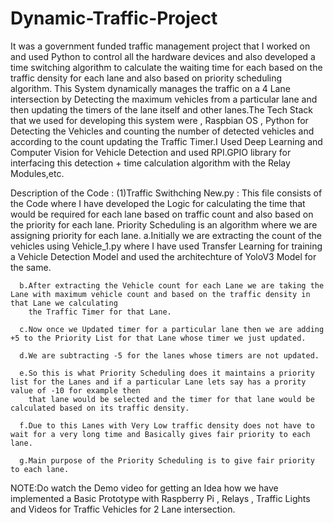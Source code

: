 # Dynamic-Traffic-Project
It was a government funded traffic management project that I worked on and used Python to control all the hardware devices and also developed a time switching algorithm 
to calculate the waiting time for each based on the traffic density for each lane and also based on priority scheduling algorithm.
This System dynamically manages the traffic on a 4 Lane intersection by Detecting the maximum vehicles from a particular lane and then updating the
timers of the lane itself and other lanes.The Tech Stack that we used for developing this system were , Raspbian OS , Python for Detecting the Vehicles 
and counting the number of detected vehicles and according to the count updating the Traffic Timer.I Used Deep Learning and Computer Vision for Vehicle Detection and
used RPI.GPIO library for interfacing this detection + time calculation algorithm with the Relay Modules,etc.

Description of the Code :
(1)Traffic Swithching New.py : This file consists of the Code where I have developed the Logic for calculating the time that would be required for each lane based on 
     traffic count and also based on the priority for each lane.
      Priority Scheduling is an algorithm where we are assigning priority for each lane.
      a.Initially we are extracting the count of the vehicles using Vehicle_1.py where I have used Transfer Learning for training a Vehicle Detection Model and used the
         architechture of YoloV3 Model for the same.
         
      b.After extracting the Vehicle count for each Lane we are taking the Lane with maximum vehicle count and based on the traffic density in that Lane we calculating
        the Traffic Timer for that Lane.
        
      c.Now once we Updated timer for a particular lane then we are adding +5 to the Priority List for that Lane whose timer we just updated.
      
      d.We are subtracting -5 for the lanes whose timers are not updated.
      
      e.So this is what Priority Scheduling does it maintains a priority list for the Lanes and if a particular Lane lets say has a prority value of -10 for example then 
        that lane would be selected and the timer for that lane would be calculated based on its traffic density.
        
      f.Due to this Lanes with Very Low traffic density does not have to wait for a very long time and Basically gives fair priority to each lane.
      
      g.Main purpose of the Priority Scheduling is to give fair priority to each lane.
      
NOTE:Do watch the Demo video for getting an Idea how we have implemented a Basic Prototype with Raspberry Pi , Relays , Traffic Lights and Videos for Traffic Vehicles for 2 Lane intersection.
